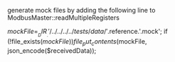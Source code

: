 generate mock files by adding the following line to ModbusMaster::readMultipleRegisters

$mockFile = __DIR__.'/../../../../tests/data/'.$reference.'.mock';
if (!file_exists($mockFile)) file_put_contents($mockFile, json_encode($receivedData));
